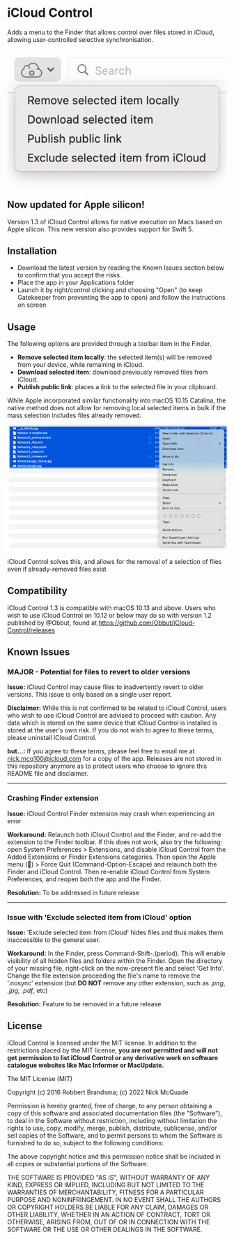 # iCloud Control

Adds a menu to the Finder that allows control over files stored in iCloud, allowing user-controlled selective synchronisation.

![](Docs/new-screenshot.png)

## Now updated for Apple silicon!
Version 1.3 of iCloud Control allows for native execution on Macs based on Apple silicon. This new version also provides support for Swift 5.

## Installation

- Download the latest version by reading the Known Issues section below to confirm that you accept the risks.
- Place the app in your Applications folder
- Launch it by right/control clicking and choosing "Open" (to keep Gatekeeper from preventing the app to open) and follow the instructions on screen

## Usage

The following options are provided through a toolbar item in the Finder.

- **Remove selected item locally**: the selected item(s) will be removed from your device, while remaining in iCloud.
- **Download selected item**: download previously removed files from iCloud.
- **Publish public link**: places a link to the selected file in your clipboard.

While Apple incorporated similar functionality into macOS 10.15 Catalina, the native method does not allow for removing local selected items in bulk if the mass selection includes files already removed.

![](Docs/locally-bulked-issue.png)

iCloud Control solves this, and allows for the removal of a selection of files even if already-removed files exist

## Compatibility

iCloud Control 1.3 is compatible with macOS 10.13 and above. Users who wish to use iCloud Control on 10.12 or below may do so with version 1.2 published by @Obbut, found at https://github.com/Obbut/iCloud-Control/releases

## Known Issues
### MAJOR - Potential for files to revert to older versions
**Issue:** iCloud Control may cause files to inadvertently revert to older versions. This issue is only based on a single user report.

**Disclaimer:**
While this is not confirmed to be related to iCloud Control, users who wish to use iCloud Control are advised to proceed with caution. Any data which is stored on the same device that iCloud Control is installed is stored at the user's own risk. If you do not wish to agree to these terms, please uninstall iCloud Control.

**but...:** If you agree to these terms, please feel free to email me at nick.mcq100@icloud.com for a copy of the app. Releases are not stored in this repository anymore as to protect users who choose to ignore this README file and disclaimer.

---
### Crashing Finder extension
**Issue:** iCloud Control Finder extension may crash when experiencing an error

**Workaround:** 
Relaunch both iCloud Control and the Finder, and re-add the extension to the Finder toolbar.
If this does not work, also try the following: open System Preferences > Extensions, and disable iCloud Control from the Added Extensions or Finder Extensions categories. Then open the Apple menu () > Force Quit (Command-Option-Escape) and relaunch both the Finder and iCloud Control. Then re-enable iCloud Control from System Preferences, and reopen both the app and the Finder.

**Resolution:** To be addressed in future release

---
### Issue with 'Exclude selected item from iCloud' option
**Issue:** 'Exclude selected item from iCloud' hides files and thus makes them inaccessible to the general user.

**Workaround:** In the Finder, press Command-Shift-.(period). This will enable visibility of all hidden files and folders within the Finder. Open the directory of your missing file, right-click on the now-present file and select 'Get Info'. Change the file extension proceeding the file's name to remove the '.nosync' extension (but **DO NOT** remove any other extension, such as _.png_, _.jpg_, _.pdf_, etc)

**Resolution:** Feature to be removed in a future release

## License

iCloud Control is licensed under the MIT license. In addition to the restrictions placed by the MIT license, **you are not permitted and will not get permission to list iCloud Control or any derivative work on software catalogue websites like Mac Informer or MacUpdate.**



The MIT License (MIT)

Copyright (c) 2016 Robbert Brandsma; (c) 2022 Nick McQuade

Permission is hereby granted, free of charge, to any person obtaining a copy of this software and associated documentation files (the "Software"), to deal in the Software without restriction, including without limitation the rights to use, copy, modify, merge, publish, distribute, sublicense, and/or sell copies of the Software, and to permit persons to whom the Software is furnished to do so, subject to the following conditions:

The above copyright notice and this permission notice shall be included in all copies or substantial portions of the Software.

THE SOFTWARE IS PROVIDED "AS IS", WITHOUT WARRANTY OF ANY KIND, EXPRESS OR IMPLIED, INCLUDING BUT NOT LIMITED TO THE WARRANTIES OF MERCHANTABILITY, FITNESS FOR A PARTICULAR PURPOSE AND NONINFRINGEMENT. IN NO EVENT SHALL THE AUTHORS OR COPYRIGHT HOLDERS BE LIABLE FOR ANY CLAIM, DAMAGES OR OTHER LIABILITY, WHETHER IN AN ACTION OF CONTRACT, TORT OR OTHERWISE, ARISING FROM, OUT OF OR IN CONNECTION WITH THE SOFTWARE OR THE USE OR OTHER DEALINGS IN THE SOFTWARE.
